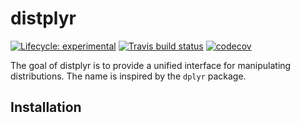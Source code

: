 
<!-- README.md is generated from README.Rmd. Please edit that file -->

# distplyr

<!-- badges: start -->

[![Lifecycle:
experimental](https://img.shields.io/badge/lifecycle-experimental-orange.svg)](https://www.tidyverse.org/lifecycle/#experimental)
[![Travis build
status](https://travis-ci.org/vincenzocoia/distplyr.svg?branch=master)](https://travis-ci.org/vincenzocoia/distplyr)
[![codecov](https://codecov.io/gh/vincenzocoia/distplyr/branch/master/graph/badge.svg)](https://codecov.io/gh/vincenzocoia/distplyr)
<!-- badges: end -->

The goal of distplyr is to provide a unified interface for manipulating
distributions. The name is inspired by the `dplyr` package.

## Installation
